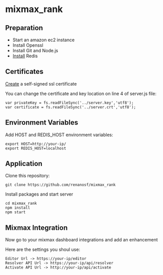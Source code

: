 # mixmax_rank

## Preparation
* Start an amazon ec2 instance
* Install Openssl
* Install Git and Node.js
* [Install](http://redis.io/download) Redis

## Certificates
[Create](http://www.akadia.com/services/ssh_test_certificate.html) a self-signed ssl certificate

You can change the certificate and key location on line 4 of server.js file:

    var privateKey = fs.readFileSync('../server.key','utf8');
    var certificate = fs.readFileSync('../server.crt','utf8');

## Environment Variables
Add HOST and REDIS_HOST environment variables:

    export HOST=http://your-ip/
    export REDIS_HOST=localhost

## Application
Clone this repository:

    git clone https://github.com/renanosf/mixmax_rank

Install packages and start server

    cd mixmax_rank
    npm install
    npm start

## Mixmax Integration
Now go to your mixmax dashboard integrations and add an enhancement

Here are the settings you shoul use:

    Editor Url -> https://your-ip/editor
    Resolver API Url -> https://your-ip/api/resolver
    Activate API Url -> http://your-ip/api/activate
